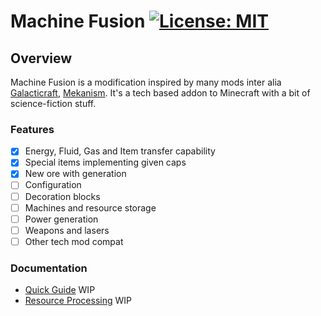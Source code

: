# Machine Fusion [![License: MIT](https://img.shields.io/badge/License-MIT-yellow.svg)](https://opensource.org/licenses/MIT)

## Overview
Machine Fusion is a modification inspired by many mods inter alia [Galacticraft](https://github.com/TeamGalacticraft/Galacticraft), [Mekanism](https://github.com/mekanism/Mekanism). 
It's a tech based addon to Minecraft with a bit of science-fiction stuff.

### Features
* [x] Energy, Fluid, Gas and Item transfer capability
* [x] Special items implementing given caps
* [x] New ore with generation
* [ ] Configuration
* [ ] Decoration blocks
* [ ] Machines and resource storage
* [ ] Power generation
* [ ] Weapons and lasers
* [ ] Other tech mod compat

### Documentation
* [Quick Guide]() WIP
* [Resource Processing]() WIP
